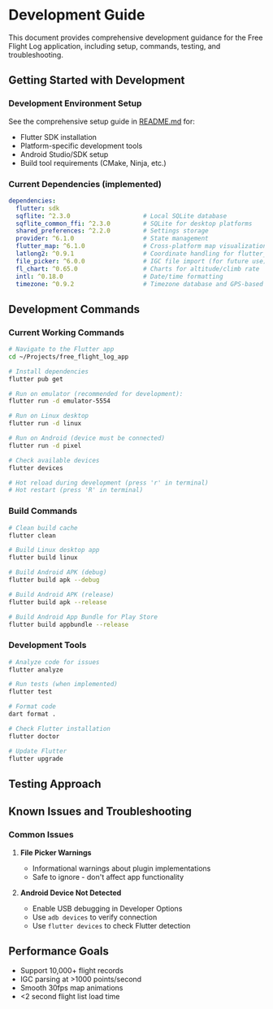 # Development Guide

This document provides comprehensive development guidance for the Free Flight Log application, including setup, commands, testing, and troubleshooting.

## Getting Started with Development

### Development Environment Setup

See the comprehensive setup guide in [README.md](free_flight_log_app/README.md) for:

- Flutter SDK installation
- Platform-specific development tools
- Android Studio/SDK setup
- Build tool requirements (CMake, Ninja, etc.)

### Current Dependencies (implemented)

```yaml
dependencies:
  flutter: sdk
  sqflite: ^2.3.0                    # Local SQLite database
  sqflite_common_ffi: ^2.3.0         # SQLite for desktop platforms
  shared_preferences: ^2.2.0         # Settings storage
  provider: ^6.1.0                   # State management
  flutter_map: ^6.1.0                # Cross-platform map visualization with OpenStreetMap
  latlong2: ^0.9.1                   # Coordinate handling for flutter_map
  file_picker: ^6.0.0                # IGC file import (for future use)
  fl_chart: ^0.65.0                  # Charts for altitude/climb rate
  intl: ^0.18.0                      # Date/time formatting
  timezone: ^0.9.2                   # Timezone database and GPS-based timezone detection
```

## Development Commands

### Current Working Commands

```bash
# Navigate to the Flutter app
cd ~/Projects/free_flight_log_app

# Install dependencies
flutter pub get

# Run on emulator (recommended for development):
flutter run -d emulator-5554 

# Run on Linux desktop 
flutter run -d linux

# Run on Android (device must be connected)
flutter run -d pixel

# Check available devices
flutter devices

# Hot reload during development (press 'r' in terminal)
# Hot restart (press 'R' in terminal)
```

### Build Commands
```bash
# Clean build cache
flutter clean

# Build Linux desktop app
flutter build linux 

# Build Android APK (debug)
flutter build apk --debug 

# Build Android APK (release)
flutter build apk --release 

# Build Android App Bundle for Play Store
flutter build appbundle --release 
```

### Development Tools
```bash
# Analyze code for issues
flutter analyze

# Run tests (when implemented)
flutter test

# Format code
dart format .

# Check Flutter installation
flutter doctor

# Update Flutter
flutter upgrade
```

## Testing Approach

## Known Issues and Troubleshooting

### Common Issues


1. **File Picker Warnings**
   - Informational warnings about plugin implementations
   - Safe to ignore - don't affect app functionality

2. **Android Device Not Detected**
   - Enable USB debugging in Developer Options
   - Use `adb devices` to verify connection
   - Use `flutter devices` to check Flutter detection

## Performance Goals

- Support 10,000+ flight records
- IGC parsing at >1000 points/second
- Smooth 30fps map animations
- <2 second flight list load time